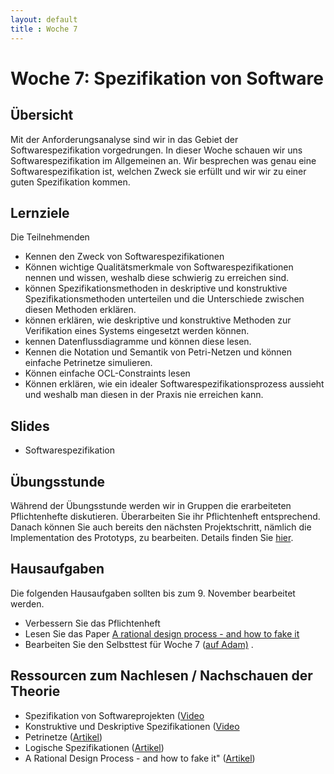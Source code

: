 ```yaml
---
layout: default
title : Woche 7
---
```


# Woche 7: Spezifikation von Software

## Übersicht

Mit der Anforderungsanalyse sind wir in das Gebiet der Softwarespezifikation vorgedrungen. In dieser Woche schauen wir uns Softwarespezifikation im Allgemeinen an.
Wir besprechen was genau eine Softwarespezifikation ist, welchen Zweck sie erfüllt und wir wir zu einer guten Spezifikation kommen.

## Lernziele

Die Teilnehmenden
- Kennen den Zweck von Softwarespezifikationen
- Können wichtige Qualitätsmerkmale von Softwarespezifikationen nennen und wissen, weshalb diese schwierig zu erreichen sind.
- können  Spezifikationsmethoden in deskriptive und konstruktive Spezifikationsmethoden unterteilen und die Unterschiede zwischen diesen Methoden erklären.
- können erklären, wie deskriptive und konstruktive Methoden zur Verifikation eines Systems eingesetzt werden können. 
- kennen Datenflussdiagramme und können diese lesen. 
- Kennen die Notation und Semantik von Petri-Netzen und können einfache Petrinetze simulieren. 
- Können einfache OCL-Constraints lesen 
- Können erklären, wie ein idealer Softwarespezifikationsprozess aussieht und weshalb man diesen in der Praxis nie erreichen kann.


## Slides

* Softwarespezifikation

## Übungsstunde

Während der Übungsstunde werden wir in Gruppen die erarbeiteten Pflichtenhefte diskutieren. Überarbeiten Sie ihr Pflichtenheft entsprechend. Danach können Sie
auch bereits den nächsten Projektschritt, nämlich die Implementation des Prototyps, zu bearbeiten. Details finden Sie [hier](../project/step2/exercises).

## Hausaufgaben

Die folgenden Hausaufgaben sollten bis zum 9. November bearbeitet werden. 

- Verbessern Sie das Pflichtenheft
- Lesen Sie das Paper [A rational design process - and how to fake it](http://beethoven.site.uottawa.ca/SEG-2106-2506/Notes/Curiosities/Parnas/Fake%20rational%20design%20process%20-1986.pdf)
- Bearbeiten Sie den Selbsttest für Woche 7 ([auf Adam)](https://adam.unibas.ch/goto_adam_tst_1480370.html) .

## Ressourcen zum Nachlesen / Nachschauen der Theorie

* Spezifikation von Softwareprojekten ([Video](https://tube.switch.ch/videos/ab4c7b2c)
* Konstruktive und Deskriptive Spezifikationen  ([Video](https://tube.switch.ch/videos/8cfd778c)
* Petrinetze  ([Artikel](./articles/petrinets.html))
* Logische Spezifikationen ([Artikel](./articles/logic.html))
* A Rational Design Process - and how to fake it" ([Artikel](https://users.ece.utexas.edu/~perry/education/SE-Intro/fakeit.pdf))
